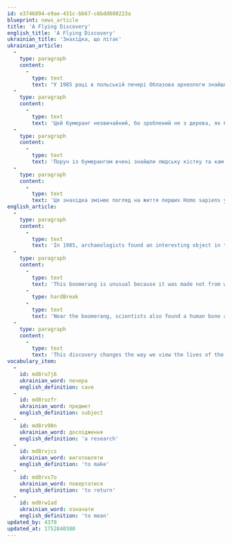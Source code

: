 ```yaml
---
id: e3746894-e9ae-431c-bb67-c6bdd680223a
blueprint: news_article
title: 'A Flying Discovery'
english_title: 'A Flying Discovery'
ukrainian_title: 'Знахідка, що літає'
ukrainian_article:
  -
    type: paragraph
    content:
      -
        type: text
        text: "У 1985 році в польській печері Облазова археологи знайшли цікавий предмет, схожий на бумеранг. Довгий час вважали, що йому близько 18 000 років, але нові дослідження показали: насправді бумерангу понад 40 000 років! Це робить його найстарішим із відомих у світі, австралійські бумеранги, наприклад, були виготовлені близько 10 000 років тому.\_"
  -
    type: paragraph
    content:
      -
        type: text
        text: 'Цей бумеранг незвичайний, бо зроблений не з дерева, як більшість подібних предметів, а з бивня мамонта. За формою він схожий на австралійські «неповертальні» бумеранги, які використовували для полювання. Він не повертався назад після кидка, але добре літав у заданому напрямку.'
  -
    type: paragraph
    content:
      -
        type: text
        text: 'Поруч із бумерангом вчені знайшли людську кістку та кам’яні знаряддя. Це може означати те, що предмет мав не тільки практичне, а й ритуальне чи символічне значення.'
  -
    type: paragraph
    content:
      -
        type: text
        text: 'Ця знахідка змінює погляд на життя перших Homo sapiens у Європі, показує, що ще 40 000 років тому люди вже могли створювати складні інструменти і, можливо, мали своє духовне життя.'
english_article:
  -
    type: paragraph
    content:
      -
        type: text
        text: 'In 1985, archaeologists found an interesting object in the Obłazowa Cave in Poland — something that looked like a boomerang. For a long time, it was believed to be around 18,000 years old, but new research has shown that it is actually over 40,000 years old! This makes it the oldest known boomerang in the world — for comparison, Australian boomerangs were made about 10,000 years ago.'
  -
    type: paragraph
    content:
      -
        type: text
        text: 'This boomerang is unusual because it was made not from wood, like most similar objects, but from mammoth tusk. Its shape resembles Australian “non-returning” boomerangs that were used for hunting. It did not return to the thrower, but flew well in the intended direction.'
      -
        type: hardBreak
      -
        type: text
        text: 'Near the boomerang, scientists also found a human bone and stone tools. This may mean that the object had not only a practical use but also ritual or symbolic meaning.'
  -
    type: paragraph
    content:
      -
        type: text
        text: 'This discovery changes the way we view the lives of the first Homo sapiens in Europe. It shows that even 40,000 years ago, people could create complex tools and may have had a spiritual life.'
vocabulary_item:
  -
    id: md8ru7j6
    ukrainian_word: печера
    english_definition: cave
  -
    id: md8ruzfr
    ukrainian_word: предмет
    english_definition: subject
  -
    id: md8rv90n
    ukrainian_word: дослідження
    english_definition: 'a research'
  -
    id: md8rvjcs
    ukrainian_word: виготовляти
    english_definition: 'to make'
  -
    id: md8rvs7o
    ukrainian_word: повертатися
    english_definition: 'to return'
  -
    id: md8rw1ad
    ukrainian_word: означати
    english_definition: 'to mean'
updated_by: 4378
updated_at: 1752840380
---
```

